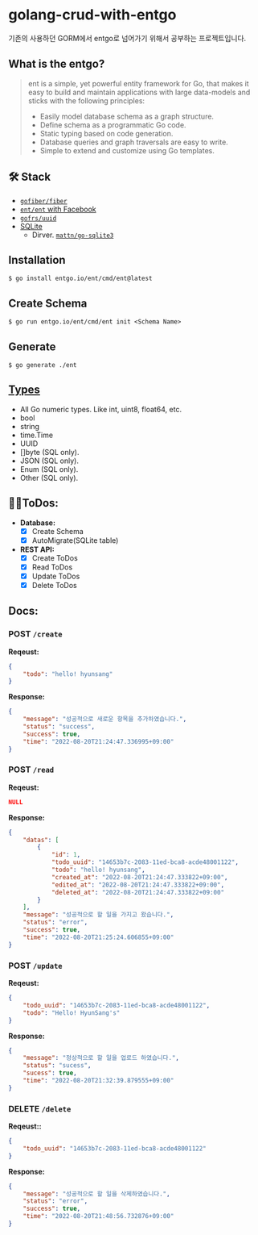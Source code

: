# golang-crud-with-entgo
기존의 사용하던 GORM에서 entgo로 넘어가기 위해서 공부하는 프로젝트입니다.  

## What is the entgo?
>ent is a simple, yet powerful entity framework for Go, that makes it easy to build and maintain applications with large data-models and sticks with the following principles:  
> - Easily model database schema as a graph structure.
> - Define schema as a programmatic Go code.
> - Static typing based on code generation.
> - Database queries and graph traversals are easy to write.
> - Simple to extend and customize using Go templates.

## 🛠 Stack
- [`gofiber/fiber`](https://gofiber.io/)
- [`ent/ent` with Facebook](https://entgo.io/)
- [`gofrs/uuid`](github.com/gofrs/uuid)
- [SQLite](https://www.sqlite.org/index.html)
  - Dirver. [`mattn/go-sqlite3`](https://pkg.go.dev/github.com/mattn/go-sqlite3@v1.14.15?utm_source=gopls)

## Installation
```shell
$ go install entgo.io/ent/cmd/ent@latest
```

## Create Schema
```shell
$ go run entgo.io/ent/cmd/ent init <Schema Name>
```

## Generate
```shell
$ go generate ./ent
```

## [Types](https://entgo.io/docs/schema-fields/)
- All Go numeric types. Like int, uint8, float64, etc.
- bool
- string
- time.Time
- UUID
- []byte (SQL only).
- JSON (SQL only).
- Enum (SQL only).
- Other (SQL only).

## 👂🏻ToDos:
- **Database:**
  - [X] Create Schema
  - [X] AutoMigrate(SQLite table)
- **REST API:**
  - [X] Create ToDos
  - [X] Read ToDos
  - [X] Update ToDos
  - [X] Delete ToDos

## Docs:
### POST `/create`
**Reqeust:**
```json
{
    "todo": "hello! hyunsang"
}
```

**Response:**
```json
{
    "message": "성공적으로 새로운 항목을 추가하였습니다.",
    "status": "success",
    "success": true,
    "time": "2022-08-20T21:24:47.336995+09:00"
}
```

### POST `/read`
**Reqeust:**
```json
NULL
```

**Response:**
```json
{
    "datas": [
        {
            "id": 1,
            "todo_uuid": "14653b7c-2083-11ed-bca8-acde48001122",
            "todo": "hello! hyunsang",
            "created_at": "2022-08-20T21:24:47.333822+09:00",
            "edited_at": "2022-08-20T21:24:47.333822+09:00",
            "deleted_at": "2022-08-20T21:24:47.333822+09:00"
        }
    ],
    "message": "성공적으로 할 일을 가지고 왔습니다.",
    "status": "error",
    "success": true,
    "time": "2022-08-20T21:25:24.606855+09:00"
}
```

### POST `/update`
**Reqeust:**
```json
{
    "todo_uuid": "14653b7c-2083-11ed-bca8-acde48001122",
    "todo": "Hello! HyunSang's"
}
```

**Response:**
```json
{
    "message": "정상적으로 할 일을 업로드 하였습니다.",
    "status": "sucess",
    "sucess": true,
    "time": "2022-08-20T21:32:39.879555+09:00"
}
```

### DELETE `/delete`
**Reqeust::**
```json
{
    "todo_uuid": "14653b7c-2083-11ed-bca8-acde48001122"
}
```

**Response:**
```json
{
    "message": "성공적으로 할 일을 삭제하였습니다.",
    "status": "error",
    "success": true,
    "time": "2022-08-20T21:48:56.732876+09:00"
}
```